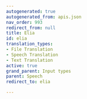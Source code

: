 ```yaml
---
autogenerated: true
autogenerated_from: apis.json
nav_order: 993
redirect_from: null
title: Elia
id: elia
translation_types:
- File Translation
- Speech Translation
- Text Translation
active: true
grand_parent: Input types
parent: Speech
redirect_to: elia

---
```


